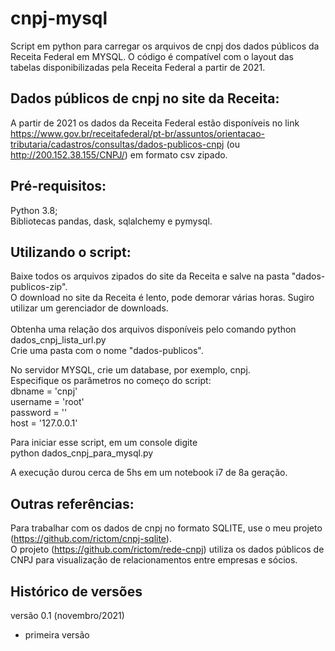 # cnpj-mysql
Script em python para carregar os arquivos de cnpj dos dados públicos da Receita Federal em MYSQL. O código é compatível com o layout das tabelas disponibilizadas pela Receita Federal a partir de 2021.

## Dados públicos de cnpj no site da Receita:
A partir de 2021 os dados da Receita Federal estão disponíveis no link https://www.gov.br/receitafederal/pt-br/assuntos/orientacao-tributaria/cadastros/consultas/dados-publicos-cnpj (ou http://200.152.38.155/CNPJ/) em formato csv zipado. 

## Pré-requisitos:
Python 3.8;<br>
Bibliotecas pandas, dask, sqlalchemy e pymysql.<br>

## Utilizando o script:
Baixe todos os arquivos zipados do site da Receita e salve na pasta "dados-publicos-zip".<br>
O download no site da Receita é lento, pode demorar várias horas. Sugiro utilizar um gerenciador de downloads.<br><br>
Obtenha uma relação dos arquivos disponíveis pelo comando python dados_cnpj_lista_url.py<br>
Crie uma pasta com o nome "dados-publicos".<br>

No servidor MYSQL, crie um database, por exemplo, cnpj.<br>
Especifique os parâmetros no começo do script:<br>
dbname = 'cnpj'<br>
username = 'root'<br>
password = ''<br>
host = '127.0.0.1'<br>

Para iniciar esse script, em um console digite<br>
python dados_cnpj_para_mysql.py<br>

A execução durou cerca de 5hs em um notebook i7 de 8a geração.

## Outras referências:

Para trabalhar com os dados de cnpj no formato SQLITE, use o meu projeto (https://github.com/rictom/cnpj-sqlite).<br>
O projeto (https://github.com/rictom/rede-cnpj) utiliza os dados públicos de CNPJ para visualização de relacionamentos entre empresas e sócios.<br>

## Histórico de versões

versão 0.1 (novembro/2021)
- primeira versão
